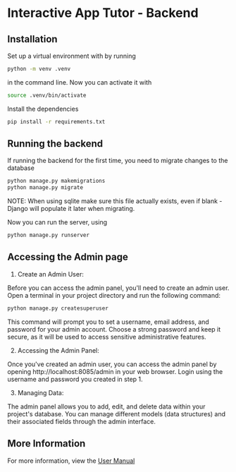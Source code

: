 # Interactive App Tutor - Backend

## Installation

Set up a virtual environment with by running

```bash
python -m venv .venv
```

in the command line. Now you can activate it with

```bash
source .venv/bin/activate
```

Install the dependencies

```bash
pip install -r requirements.txt
```

## Running the backend

If running the backend for the first time, you need to migrate changes to the database

```bash
python manage.py makemigrations
python manage.py migrate
```

NOTE: When using sqlite make sure this file actually exists, even if blank - Django will populate it later when migrating.

Now you can run the server, using

```bash
python manage.py runserver
```

## Accessing the Admin page

1. Create an Admin User:

Before you can access the admin panel, you'll need to create an admin user. Open a terminal in your project directory and run the following command:

```bash
python manage.py createsuperuser
```

This command will prompt you to set a username, email address, and password for your admin account. Choose a strong password and keep it secure, as it will be used to access sensitive administrative features.

2. Accessing the Admin Panel:

Once you've created an admin user, you can access the admin panel by opening http://localhost:8085/admin in your web browser. Login using the username and password you created in step 1.

3. Managing Data:

The admin panel allows you to add, edit, and delete data within your project's database. You can manage different models (data structures) and their associated fields through the admin interface.

## More Information

For more information, view the [User Manual](./User_Manual.pdf)
